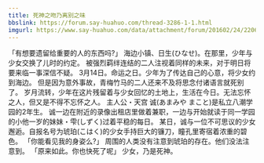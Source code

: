 ```yaml
---
title: 死神之吻乃离别之味
bbslink: https://forum.say-huahuo.com/thread-3286-1-1.html
imgurl: https://www.say-huahuo.com/data/attachment/forum/201602/24/220641i1ovxwwn9pukvkaz.jpg
---
```


「有想要遗留给重要的人的东西吗?」
海边小镇、日生(ひなせ)。在那里，少年与少女交换了儿时的约定。
被强烈羁绊连结的二人注视着同样的未来，对于明日将要来临一事深信不疑。
3月14日。命运之日。少年为了传达自己的心意，将少女约到海边。
但是因为意外事故，青梅竹马的二人还来不及将思念付诸语言就死别了。
岁月流转，少年在这片残留着与少女回忆的土地上，生活在今日。无法忘怀之人，但又是不得不忘怀之人。
主人公・天宫 诚(あまみや まこと)是私立八潮学园的2年生。
诚一边在附近的录像出租店里做着兼职，一边与开始就读于同一学园的小他一岁的妹妹・雫(しずく)过着平稳的每日。
某日，诚与一位不可思议的少女邂逅。自报名号为琥珀(こはく)的少女手持巨大的镰刀，瞳孔里寄宿着浓重的碧色。
「你能看见我的身姿么?」
周围的人类没有注意到琥珀的存在。他们没法注意到。
「原来如此。你也快死了呢」
少女，乃是死神。<!--more-->

